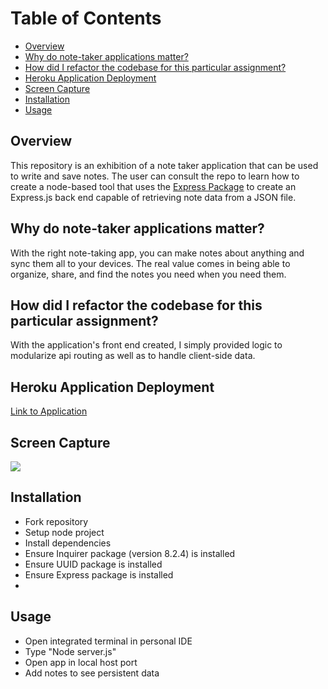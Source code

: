 # Table of Contents

  - [Overview](#overview)
  - [Why do note-taker applications matter?](#why-do-note-taker-applications-matter)
  - [How did I refactor the codebase for this particular assignment?](#how-did-i-refactor-the-codebase-for-this-particular-assignment)
  - [Heroku Application Deployment](#heroku-application-deployment)
  - [Screen Capture](#screen-capture)
  - [Installation](#installation)
  - [Usage](#usage)
  
## Overview
This repository is an exhibition of a note taker application that can be used to write and save notes. The user can consult the repo to learn how to create a node-based tool that uses the <a href="https://www.npmjs.com/package/express" target="_blank">Express Package</a> to create an Express.js back end capable of retrieving note data from a JSON file. 

## Why do note-taker applications matter?
With the right note-taking app, you can make notes about anything and sync them all to your devices. The real value comes in being able to organize, share, and find the notes you need when you need them.

## How did I refactor the codebase for this particular assignment?
With the application's front end created, I simply provided logic to modularize api routing as well as to handle client-side data. 

## Heroku Application Deployment
[Link to Application](https://notes-takerr.herokuapp.com/)

## Screen Capture
![](https://user-images.githubusercontent.com/81927296/197882189-09931dba-51e1-4bee-af7c-9931d9e3d8a0.gif)

## Installation

  - Fork repository
  - Setup node project
  - Install dependencies
  - Ensure Inquirer package (version 8.2.4) is installed
  - Ensure UUID package is installed
  - Ensure Express package is installed
  - 
## Usage

  - Open integrated terminal in personal IDE
  - Type "Node server.js"
  - Open app in local host port
  - Add notes to see persistent data
